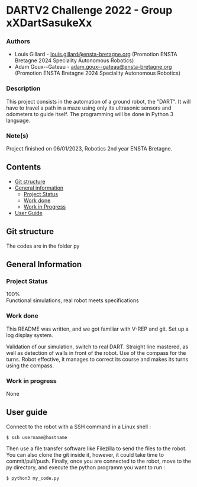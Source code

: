 # DARTV2 Challenge 2022 - Group xXDartSasukeXx




### Authors

- Louis Gillard - [louis.gillard@ensta-bretagne.org](https://outlook.office.com/mail) (Promotion ENSTA Bretagne 2024 Speciality Autonomous Robotics)
- Adam Goux--Gateau - [adam.goux--gateau@ensta-bretagne.org](https://outlook.office.com/mail) (Promotion ENSTA Bretagne 2024 Speciality Autonomous Robotics)

### Description

This project consists in the automation of a ground robot, the "DART". It will have to travel a path in a maze using only its ultrasonic sensors and odometers to guide itself. The programming will be done in Python 3 language.

### Note(s)

Project finished on 06/01/2023, Robotics 2nd year ENSTA Bretagne.

## Contents
- [Git structure](#structure-du-git)
- [General information](#general-information)
  - [Project Status](#project-status)
  - [Work done](#work-done)
  - [Work in Progress](#work-in-progress)
- [User Guide](#user-guide)

## Git structure
The codes are in the folder py
  
## General Information  
  
  ### Project Status
    
100%  
Functional simulations, real robot meets specifications 

  ### Work done
This README was written, and we got familiar with V-REP and git.
Set up a log display system.

Validation of our simulation, switch to real DART. Straight line mastered, as well as detection of walls in front of the robot. 
Use of the compass for the turns. 
Robot effective, it manages to correct its course and makes its turns using the compass.
  
  ### Work in progress
None
## User guide


Connect to the robot with a SSH command in a Linux shell : 
```console 
$ ssh username@hostname
```
Then use a file transfer software like Filezilla to send the files to the robot. You can also clone the git inside it, however, it could take time to commit/pull/push.
Finally, once you are connected to the robot, move to the py directory, and execute the python programm you want to run :
```console
$ python3 my_code.py
```
